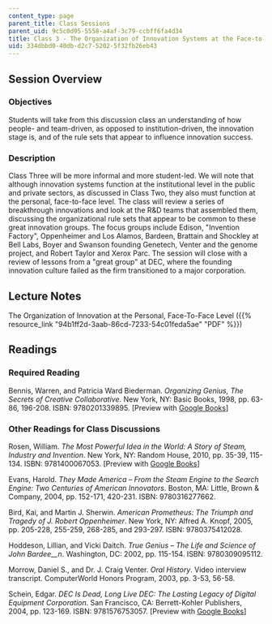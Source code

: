 ```yaml
---
content_type: page
parent_title: Class Sessions
parent_uid: 9c5c0d95-5558-a4af-3c79-ccbff6fa4d34
title: Class 3 - The Organization of Innovation Systems at the Face-to-Face Level
uid: 334dbbd0-40db-d2c7-5202-5f32fb26eb43
---
```


Session Overview
----------------

### Objectives

Students will take from this discussion class an understanding of how people- and team-driven, as opposed to institution-driven, the innovation stage is, and of the rule sets that appear to influence innovation success.

### Description

Class Three will be more informal and more student-led. We will note that although innovation systems function at the institutional level in the public and private sectors, as discussed in Class Two, they also must function at the personal, face-to-face level. The class will review a series of breakthrough innovations and look at the R&D teams that assembled them, discussing the organizational rule sets that appear to be common to these great innovation groups. The focus groups include Edison, "Invention Factory", Oppenheimer and Los Alamos, Bardeen, Brattain and Shockley at Bell Labs, Boyer and Swanson founding Genetech, Venter and the genome project, and Robert Taylor and Xerox Parc. The session will close with a review of lessons from a "great group" at DEC, where the founding innovation culture failed as the firm transitioned to a major corporation.

Lecture Notes
-------------

The Organization of Innovation at the Personal, Face-To-Face Level ({{% resource_link "94b1ff2d-3aab-86cd-7233-54c01feda5ae" "PDF" %}})

Readings
--------

### Required Reading

Bennis, Warren, and Patricia Ward Biederman. _Organizing Genius, The Secrets of Creative Collaborative_. New York, NY: Basic Books, 1998, pp. 63-86, 196-208. ISBN: 9780201339895. \[Preview with [Google Books](https://books.google.com/books?id=vD2CXOTvHmsC&printsec=frontcover#v=onepage&q&f=false)\]

### Other Readings for Class Discussions

Rosen, William. _The Most Powerful Idea in the World: A Story of Steam, Industry and Invention_. New York, NY: Random House, 2010, pp. 35-39, 115-134. ISBN: 9781400067053. \[Preview with [Google Books](http://books.google.com/books?id=8VMGLiwlBSEC&pg=PAfrontcover)\]

Evans, Harold. _They Made America – From the Steam Engine to the Search Engine: Two Centuries of American Innovators_. Boston, MA: Little, Brown & Company, 2004, pp. 152-171, 420-231. ISBN: 9780316277662.

Bird, Kai, and Martin J. Sherwin. _American Prometheus: The Triumph and Tragedy of J. Robert Oppenheimer_. New York, NY: Alfred A. Knopf, 2005, pp. 205-228, 255-259, 268-285, and 293-297. ISBN: 9780375412028.

Hoddeson, Lillian, and Vicki Daitch. _True Genius – The Life and Science of John Bardee__n_. Washington, DC: 2002, pp. 115-154. ISBN: 9780309095112.

Morrow, Daniel S., and Dr. J. Craig Venter. _Oral History_. Video interview transcript. ComputerWorld Honors Program, 2003, pp. 3-53, 56-58.

Schein, Edgar. _DEC Is Dead, Long Live DEC: The Lasting Legacy of Digital Equipment Corporation_. San Francisco, CA: Berrett-Kohler Publishers, 2004, pp. 123-169. ISBN: 9781576753057. \[Preview with [Google Books](http://books.google.com/books?id=gJRFXz8v0fMC&printsec=frontcover&dq=Edgar+schein+dec+is+dead+lon&source=bl&ots=F-%20_Pp4mJDc&sig=Cmr5P4IIw4Oq7IONtkgALjOp2o&hl=en&ei=ZvnnTL7gI8SclgequY2iCw&sa=X&oi=book_result&ct=result&resnum=2&sqi=2&ved=0CBwQ6AEwAQ#v=onepage&q&f=false)\]